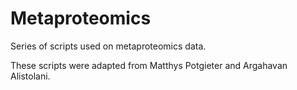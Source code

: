 # Metaproteomics

Series of scripts used on metaproteomics data.

These scripts were adapted from Matthys Potgieter and Argahavan Alistolani.
